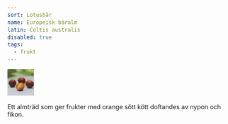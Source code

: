 ```yaml
---
sort: Lotusbär
name: Europeisk bäralm
latin: Celtis australis
disabled: true
tags:
  - frukt
---
```


<img src="/img/celtis-australis.jpg" width="60" data-srcset="1x, 1.5x, 2x" alt="Celtis australis" data-attribution="https://deaflora.de/Shop/Ungewoehnliche-Fruechte/-5340-5728.html">

Ett almträd som ger frukter med orange sött kött doftandes av nypon och fikon.
